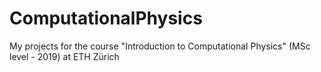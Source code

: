 # ComputationalPhysics
My projects for the course "Introduction to Computational Physics" (MSc level - 2019) at ETH Zürich
